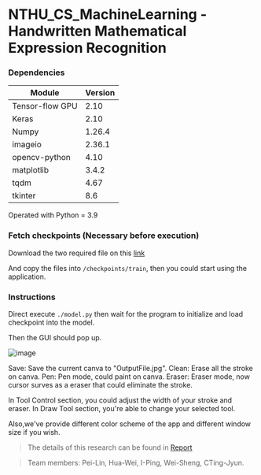 # NTHU_CS_MachineLearning - Handwritten Mathematical Expression Recognition

### Dependencies



| Module          | Version |
| --------------- | ------- |
| Tensor-flow GPU | 2.10    |
| Keras           | 2.10    |
| Numpy           | 1.26.4  |
| imageio         | 2.36.1  |
| opencv-python   | 4.10    |
| matplotlib      | 3.4.2   |
| tqdm            | 4.67    |
| tkinter         | 8.6     |

Operated with Python = 3.9

### Fetch checkpoints (Necessary before execution)

Download the two required file on this [link]([https://drive.google.com/drive/folders/13kkLBnhuWrnod1gcaI7KAo86qEKMRGVI?usp=drive_link](https://drive.google.com/drive/folders/1UTnCO9EIFA4HHc-CjIZ58-of4TQ3u7Qo?usp=sharing))

And copy the files into `/checkpoints/train`, then you could start using the application.

### Instructions

Direct execute `./model.py` then wait for the program to initialize and load checkpoint into the model.

Then the GUI should pop up.

![image](https://i.imgur.com/IzOBCJy.png)

Save: Save the current canva to "OutputFile.jpg".
Clean: Erase all the stroke on canva.
Pen: Pen mode, could paint on canva.
Eraser: Eraser mode, now cursor surves as a eraser that could eliminate the stroke.

In Tool Control section, you could adjust the width of your stroke and eraser.
In Draw Tool section, you're able to change your selected tool.

Also,we've provide different color scheme of the app and different window size if you wish.



> The details of this research can be found in [Report](ML_Report.pdf)

> Team members: Pei-Lin, Hua-Wei, I-Ping, Wei-Sheng, CTing-Jyun.
